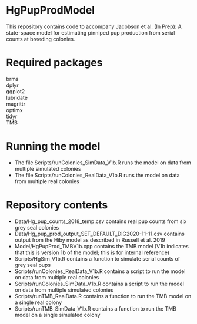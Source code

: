 # HgPupProdModel

This repository contains code to accompany Jacobson et al. (In Prep): A state-space model for estimating pinniped pup production from serial counts at breeding colonies.  

# Required packages

brms  
dplyr  
ggplot2  
lubridate  
magrittr  
optimx  
tidyr  
TMB  

# Running the model

- The file Scripts/runColonies_SimData_V1b.R runs the model on data from multiple simulated colonies
- The file Scripts/runColonies_RealData_V1b.R runs the model on data from multiple real colonies

# Repository contents

- Data/Hg_pup_counts_2018_temp.csv contains real pup counts from six grey seal colonies
- Data/Hg_pup_prod_output_SET_DEFAULT_DIG2020-11-11.csv contains output from the Hiby model as described in Russell et al. 2019
- Model/HgPupProd_TMBV1b.cpp contains the TMB model (V1b indicates that this is version 1b of the model; this is for internal reference)
- Scripts/HgSim_V1b.R contains a function to simulate serial counts of grey seal pups
- Scripts/runColonies_RealData_V1b.R contains a script to run the model on data from multiple real colonies
- Scripts/runColonies_SimData_V1b.R contains a script to run the model on data from multiple simulated colonies
- Scripts/runTMB_RealData.R contains a function to run the TMB model on a single real colony
- Scripts/runTMB_SimData_V1b.R contains a function to run the TMB model on a single simulated colony
